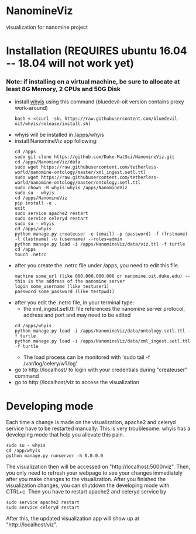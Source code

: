 # NanomineViz
visualization for nanomine project

# Installation (REQUIRES ubuntu 16.04 -- 18.04 will not work yet)
### Note: if installing on a virtual machine, be sure to allocate at least 8G Memory, 2 CPUs and 50G Disk
- install [whyis](http://tetherless-world.github.io/whyis/install) using this command (bluedevil-oit version contains proxy work-around)
  ```
  bash < <(curl -skL https://raw.githubusercontent.com/bluedevil-oit/whyis/release/install.sh)
  ```
- whyis will be installed in /apps/whyis
- install NanomineViz app following:
  ```
  cd /apps
  sudo git clone https://github.com/Duke-MatSci/NanomineViz.git
  cd /apps/NanomineViz/data
  sudo wget https://raw.githubusercontent.com/tetherless-world/nanomine-ontology/master/xml_ingest.setl.ttl
  sudo wget https://raw.githubusercontent.com/tetherless-world/nanomine-ontology/master/ontology.setl.ttl
  sudo chown -R whyis:whyis /apps/NanomineViz
  sudo su - whyis
  cd /apps/NanomineViz
  pip install -e .
  exit
  sudo service apache2 restart
  sudo service celeryd restart
  sudo su - whyis
  cd /apps/whyis
  python manage.py createuser -e (email) -p (password) -f (frstname) -l (lastname) -u (username) --roles=admin
  python manage.py load -i /apps/NanomineViz/data/viz.ttl -f turtle
  cd /apps
  touch .netrc
  ```
- after you create the .netrc file under /apps, you need to edit this file.
  ```
  machine some_url (like 000.000.000.000 or nanomine.oit.duke.edu) -- this is the address of the nanomine server
  login some_username (like testuser1)
  password some_password (like testpwd1)
  ```
- after you edit the .netrc file, in your terminal type:
  - the xml_ingest.setl.ttl file references the nanomine server protocol, address and port and may need to  be edited
  ```
  cd /apps/whyis
  python manage.py load -i /apps/NanomineViz/data/ontology.setl.ttl -f turtle
  python manage.py load -i /apps/NanomineViz/data/xml_ingest.setl.ttl -f turtle
  ```
  - The load process can be monitored with 'sudo tail -f /var/log/celery/w1.log'
- go to http://localhost/ to login with your credentials during "createuser" command
- go to http://localhost/viz to access the visualization

# Developing mode
Each time a change is made on the visualization, apache2 and celeryd service have to be restarted manually. 
This is very troublesome. whyis has a developing mode that help you allevate this pain. 
```
sudo su - whyis
cd /app/whyis
python manage.py runserver -h 0.0.0.0
``` 
The visualization then will be accessed on "http://localhost:5000/viz".
Then, you only need to refresh your webpage to see your changes immediately after you make changes to the visualization. 
After you finished the visualization changes, you can shutdown the developing mode with CTRL+c.
Then you have to restart apache2 and celeryd service by
```
sudo service apache2 restart
sudo service celeryd restart
```
After this, the updated visualization app will show up at "http://localhost/viz".

